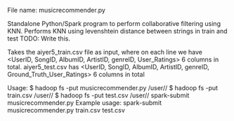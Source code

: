 File name: musicrecommender.py

Standalone Python/Spark program to perform collaborative filtering using KNN.
Performs KNN using levenshtein distance between strings in train and test
TODO: Write this.

Takes the aiyer5_train.csv file as input, where on each line we have
<UserID, SongID, AlbumID, ArtistID, genreID, User_Ratings>
6 columns in total.
aiyer5_test.csv has
<UserID, SongID, AlbumID, ArtistID, genreID, Ground_Truth_User_Ratings>
6 columns in total

Usage: 
$ hadoop fs -put musicrecommender.py /user/<username>/
$ hadoop fs -put train.csv /user/<username>/
$ hadoop fs -put test.csv /user/<username>/
spark-submit musicrecommender.py <inputdatafile>
Example usage: spark-submit musicrecommender.py train.csv test.csv



